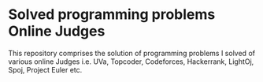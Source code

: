 Solved programming problems Online Judges
=========================================

This repository comprises the solution of programming problems I solved of various online Judges i.e. UVa, Topcoder, Codeforces, Hackerrank, LightOj, Spoj, Project Euler etc.
